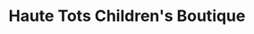 ---
title: "Haute Tots Children's Boutique"
url: /plantation/haute-tots-childrens-boutique/
shop: clothes
---